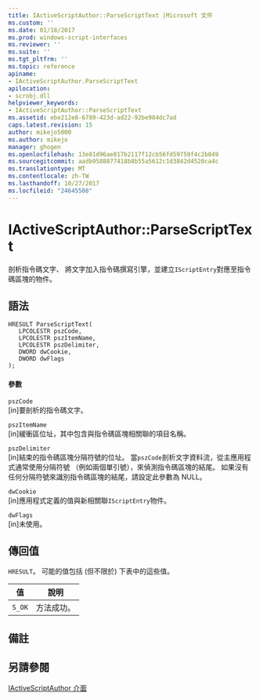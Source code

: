 ```yaml
---
title: IActiveScriptAuthor::ParseScriptText |Microsoft 文件
ms.custom: ''
ms.date: 01/18/2017
ms.prod: windows-script-interfaces
ms.reviewer: ''
ms.suite: ''
ms.tgt_pltfrm: ''
ms.topic: reference
apiname:
- IActiveScriptAuthor.ParseScriptText
apilocation:
- scrobj.dll
helpviewer_keywords:
- IActiveScriptAuthor::ParseScriptText
ms.assetid: ebe212e8-6789-423d-ad22-92be984dc7ad
caps.latest.revision: 15
author: mikejo5000
ms.author: mikejo
manager: ghogen
ms.openlocfilehash: 13e81d96ae817b2117f12cb56fd59759f4c2b849
ms.sourcegitcommit: aadb9588877418b8b55a5612c1d3842d4520ca4c
ms.translationtype: MT
ms.contentlocale: zh-TW
ms.lasthandoff: 10/27/2017
ms.locfileid: "24645508"
---
```

# <a name="iactivescriptauthorparsescripttext"></a>IActiveScriptAuthor::ParseScriptText
剖析指令碼文字、 將文字加入指令碼撰寫引擎，並建立`IScriptEntry`對應至指令碼區塊的物件。  
  
## <a name="syntax"></a>語法  
  
```  
HRESULT ParseScriptText(  
   LPCOLESTR pszCode,  
   LPCOLESTR pszItemName,  
   LPCOLESTR pszDelimiter,  
   DWORD dwCookie,  
   DWORD dwFlags  
);  
```  
  
#### <a name="parameters"></a>參數  
 `pszCode`  
 [in]要剖析的指令碼文字。  
  
 `pszItemName`  
 [in]緩衝區位址，其中包含與指令碼區塊相關聯的項目名稱。  
  
 `pszDelimiter`  
 [in]結束的指令碼區塊分隔符號的位址。 當`pszCode`剖析文字資料流，從主應用程式通常使用分隔符號 （例如兩個單引號），來偵測指令碼區塊的結尾。 如果沒有任何分隔符號來識別指令碼區塊的結尾，請設定此參數為 NULL。  
  
 `dwCookie`  
 [in]應用程式定義的值與新相關聯`IScriptEntry`物件。  
  
 `dwFlags`  
 [in]未使用。  
  
## <a name="return-value"></a>傳回值  
 `HRESULT`。 可能的值包括 (但不限於) 下表中的這些值。  
  
|值|說明|  
|-----------|-----------------|  
|`S_OK`|方法成功。|  
  
## <a name="remarks"></a>備註  
  
## <a name="see-also"></a>另請參閱  
 [IActiveScriptAuthor 介面](../../winscript/reference/iactivescriptauthor-interface.md)
